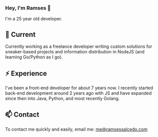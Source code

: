 ### Hey, I'm Ramses 👋

I'm a 25 year old developer.

## 🔭 Current

Currently working as a freelance developer writing custom solutions for sneaker-based projects and information distribution in NodeJS (and learning Go/Python as I go).

## ⚡️ Experience

I've been a front-end developer for about 7 years now. I recently started back-end development around 2 years ago with JS and have expanded since then into Java, Python, and most recently Golang. 

## 📫 Contact

To contact me quickly and easily, email me: me@ramsessalcedo.com

<!--
**ramsessalcedo/ramsessalcedo** is a ✨ _special_ ✨ repository because its `README.md` (this file) appears on your GitHub profile.

Here are some ideas to get you started:

- 🔭 I’m currently working on ...
- 🌱 I’m currently learning ...
- 👯 I’m looking to collaborate on ...
- 🤔 I’m looking for help with ...
- 💬 Ask me about ...
- 📫 How to reach me: ...
- 😄 Pronouns: ...
- ⚡ Fun fact: ...
-->
